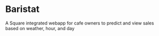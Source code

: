 # Baristat
A Square integrated webapp for cafe owners to predict and view sales based on weather, hour, and day
